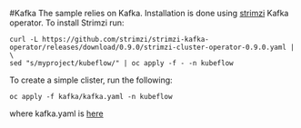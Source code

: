 #Kafka
The sample relies on Kafka. Installation is done using [strimzi](https://strimzi.io/) Kafka operator. To install Strimzi run:
````
curl -L https://github.com/strimzi/strimzi-kafka-operator/releases/download/0.9.0/strimzi-cluster-operator-0.9.0.yaml | \
sed "s/myproject/kubeflow/" | oc apply -f - -n kubeflow
````  
To create a simple clister, run the following:
````
oc apply -f kafka/kafka.yaml -n kubeflow
````
where kafka.yaml is [here](kafka.yaml)